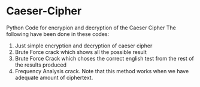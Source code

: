 # Caeser-Cipher
Python Code for encrypion and decryption of the Caeser Cipher
The following have been done in these codes:
1. Just simple encryption and decryption of caeser cipher
2. Brute Force crack which shows all the possible result
3. Brute Force Crack which choses the correct english test from the rest of the results produced
4. Frequency Analysis crack. Note that this method works when we have adequate amount of ciphertext.
